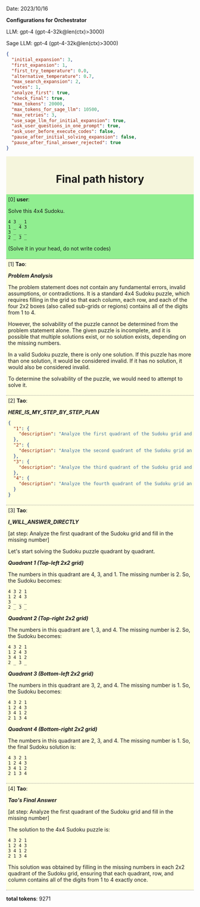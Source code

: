 Date: 2023/10/16

**Configurations for Orchestrator**

LLM: gpt-4 (gpt-4-32k@len(ctx)>3000)

Sage LLM: gpt-4 (gpt-4-32k@len(ctx)>3000)

```json
{
  "initial_expansion": 3,
  "first_expansion": 1,
  "first_try_temperature": 0.0,
  "alternative_temperature": 0.7,
  "max_search_expansion": 2,
  "votes": 1,
  "analyze_first": true,
  "check_final": true,
  "max_tokens": 20000,
  "max_tokens_for_sage_llm": 10500,
  "max_retries": 3,
  "use_sage_llm_for_initial_expansion": true,
  "ask_user_questions_in_one_prompt": true,
  "ask_user_before_execute_codes": false,
  "pause_after_initial_solving_expansion": false,
  "pause_after_final_answer_rejected": true
}
```
        

<div style="background-color: beige; text-align: center; padding: 5px">


# Final path history

</div>

<div style="background-color:lightgreen; padding: 5px; border-bottom: 1px dotted grey">
<div>[0] <b>user</b>:</div>


Solve this 4x4 Sudoku.

```text
4 3 _ 1
1 _ 4 3
3 _ _ _
2 _ 3 _
```

(Solve it in your head, do not write codes)


</div>

<div style="background-color:lightyellow; padding: 5px; border-bottom: 1px dotted grey">
<div>[1] <b>Tao</b>:</div>

***Problem Analysis***



The problem statement does not contain any fundamental errors, invalid assumptions, or contradictions. It is a standard 4x4 Sudoku puzzle, which requires filling in the grid so that each column, each row, and each of the four 2x2 boxes (also called sub-grids or regions) contains all of the digits from 1 to 4. 

However, the solvability of the puzzle cannot be determined from the problem statement alone. The given puzzle is incomplete, and it is possible that multiple solutions exist, or no solution exists, depending on the missing numbers. 

In a valid Sudoku puzzle, there is only one solution. If this puzzle has more than one solution, it would be considered invalid. If it has no solution, it would also be considered invalid. 

To determine the solvability of the puzzle, we would need to attempt to solve it.


</div>

<div style="background-color:lightyellow; padding: 5px; border-bottom: 1px dotted grey">
<div>[2] <b>Tao</b>:</div>

***HERE_IS_MY_STEP_BY_STEP_PLAN***



```json
{
  "1": {
    "description": "Analyze the first quadrant of the Sudoku grid and fill in the missing number"
  },
  "2": {
    "description": "Analyze the second quadrant of the Sudoku grid and fill in the missing number"
  },
  "3": {
    "description": "Analyze the third quadrant of the Sudoku grid and fill in the missing numbers"
  },
  "4": {
    "description": "Analyze the fourth quadrant of the Sudoku grid and fill in the missing numbers"
  }
}
```


</div>

<div style="background-color:lightyellow; padding: 5px; border-bottom: 1px dotted grey">
<div>[3] <b>Tao</b>:</div>

***I_WILL_ANSWER_DIRECTLY***



[at step: Analyze the first quadrant of the Sudoku grid and fill in the missing number]

Let's start solving the Sudoku puzzle quadrant by quadrant.

***Quadrant 1 (Top-left 2x2 grid)***


The numbers in this quadrant are 4, 3, and 1. The missing number is 2. So, the Sudoku becomes:

```text
4 3 2 1
1 2 4 3
3 _ _ _
2 _ 3 _
```

***Quadrant 2 (Top-right 2x2 grid)***


The numbers in this quadrant are 1, 3, and 4. The missing number is 2. So, the Sudoku becomes:

```text
4 3 2 1
1 2 4 3
3 4 1 2
2 _ 3 _
```

***Quadrant 3 (Bottom-left 2x2 grid)***


The numbers in this quadrant are 3, 2, and 4. The missing number is 1. So, the Sudoku becomes:

```text
4 3 2 1
1 2 4 3
3 4 1 2
2 1 3 4
```

***Quadrant 4 (Bottom-right 2x2 grid)***


The numbers in this quadrant are 2, 3, and 4. The missing number is 1. So, the final Sudoku solution is:

```text
4 3 2 1
1 2 4 3
3 4 1 2
2 1 3 4
```


</div>

<div style="background-color:lightyellow; padding: 5px; border-bottom: 1px dotted grey">
<div>[4] <b>Tao</b>:</div>

***Tao's Final Answer***



[at step: Analyze the first quadrant of the Sudoku grid and fill in the missing number]

The solution to the 4x4 Sudoku puzzle is:

```text
4 3 2 1
1 2 4 3
3 4 1 2
2 1 3 4
```

This solution was obtained by filling in the missing numbers in each 2x2 quadrant of the Sudoku grid, ensuring that each quadrant, row, and column contains all of the digits from 1 to 4 exactly once.


</div>

**total tokens**: 9271

